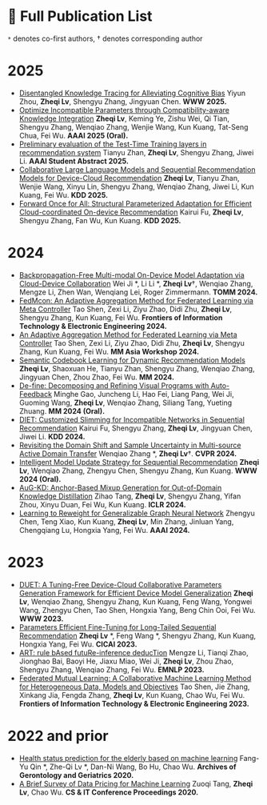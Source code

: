 # 📝 Full Publication List

`*` denotes co-first authors, $\dagger$ denotes corresponding author

# 2025

- [Disentangled Knowledge Tracing for Alleviating Cognitive Bias]() Yiyun Zhou, **Zheqi Lv**, Shengyu Zhang, Jingyuan Chen. **WWW 2025.**
- [Optimize Incompatible Parameters through Compatibility-aware Knowledge Integration]() **Zheqi Lv**, Keming Ye, Zishu Wei, Qi Tian, Shengyu Zhang, Wenqiao Zhang, Wenjie Wang, Kun Kuang, Tat-Seng Chua, Fei Wu. **AAAI 2025 (Oral).**
- [Preliminary evaluation of the Test-Time Training layers in recommendation system]() Tianyu Zhan, **Zheqi Lv**, Shengyu Zhang, Jiwei Li. **AAAI Student Abstract 2025.**
- [Collaborative Large Language Models and Sequential Recommendation Models for Device-Cloud Recommendation]() **Zheqi Lv**, Tianyu Zhan, Wenjie Wang, Xinyu Lin, Shengyu Zhang, Wenqiao Zhang, Jiwei Li, Kun Kuang, Fei Wu. **KDD 2025.**
- [Forward Once for All: Structural Parameterized Adaptation for Efficient Cloud-coordinated On-device Recommendation]() Kairui Fu, **Zheqi Lv**, Shengyu Zhang, Fan Wu, Kun Kuang. **KDD 2025.**


# 2024

- [Backpropagation-Free Multi-modal On-Device Model Adaptation via Cloud-Device Collaboration]() Wei Ji *, Li Li *, **Zheqi Lv**$\dagger$, Wenqiao Zhang, Mengze Li, Zhen Wan, Wenqiang Lei, Roger Zimmermann. **TOMM 2024.**
- [FedMcon: An Adaptive Aggregation Method for Federated Learning via Meta Controller]() Tao Shen, Zexi Li, Ziyu Zhao, Didi Zhu, **Zheqi Lv**, Shengyu Zhang, Kun Kuang, Fei Wu. **Frontiers of Information Technology & Electronic Engineering 2024.**
- [An Adaptive Aggregation Method for Federated Learning via Meta Controller]() Tao Shen, Zexi Li, Ziyu Zhao, Didi Zhu, **Zheqi Lv**, Shengyu Zhang, Kun Kuang, Fei Wu. **MM Asia Workshop 2024.**
- [Semantic Codebook Learning for Dynamic Recommendation Models]() **Zheqi Lv**, Shaoxuan He, Tianyu Zhan, Shengyu Zhang, Wenqiao Zhang, Jingyuan Chen, Zhou Zhao, Fei Wu. **MM 2024.**
- [De-fine: Decomposing and Refining Visual Programs with Auto-Feedback]() Minghe Gao, Juncheng Li, Hao Fei, Liang Pang, Wei Ji, Guoming Wang, **Zheqi Lv**, Wenqiao Zhang, Siliang Tang, Yueting Zhuang. **MM 2024 (Oral).**
- [DIET: Customized Slimming for Incompatible Networks in Sequential Recommendation]() Kairui Fu, Shengyu Zhang, **Zheqi Lv**, Jingyuan Chen, Jiwei Li. **KDD 2024.**
- [Revisiting the Domain Shift and Sample Uncertainty in Multi-source Active Domain Transfer]() Wenqiao Zhang *, **Zheqi Lv**$\dagger$. **CVPR 2024.**
- [Intelligent Model Update Strategy for Sequential Recommendation]() **Zheqi Lv**, Wenqiao Zhang, Zhengyu Chen, Shengyu Zhang, Kun Kuang. **WWW 2024 (Oral).**
- [AuG-KD: Anchor-Based Mixup Generation for Out-of-Domain Knowledge Distillation]() Zihao Tang, **Zheqi Lv**, Shengyu Zhang, Yifan Zhou, Xinyu Duan, Fei Wu, Kun Kuang. **ICLR 2024.**
- [Learning to Reweight for Generalizable Graph Neural Network]() Zhengyu Chen, Teng Xiao, Kun Kuang, **Zheqi Lv**, Min Zhang, Jinluan Yang, Chengqiang Lu, Hongxia Yang, Fei Wu. **AAAI 2024.**

# 2023

- [DUET: A Tuning-Free Device-Cloud Collaborative Parameters Generation Framework for Efficient Device Model Generalization]() **Zheqi Lv**, Wenqiao Zhang, Shengyu Zhang, Kun Kuang, Feng Wang, Yongwei Wang, Zhengyu Chen, Tao Shen, Hongxia Yang, Beng Chin Ooi, Fei Wu. **WWW 2023.**
- [Parameters Efficient Fine-Tuning for Long-Tailed Sequential Recommendation]() **Zheqi Lv** *, Feng Wang *, Shengyu Zhang, Kun Kuang, Hongxia Yang, Fei Wu. **CICAI 2023.**
- [ART: rule bAsed futuRe-inference deducTion]() Mengze Li, Tianqi Zhao, Jionghao Bai, Baoyi He, Jiaxu Miao, Wei Ji, **Zheqi Lv**, Zhou Zhao, Shengyu Zhang, Wenqiao Zhang, Fei Wu. **EMNLP 2023.**
- [Federated Mutual Learning: A Collaborative Machine Learning Method for Heterogeneous Data, Models and Objectives]() Tao Shen, Jie Zhang, Xinkang Jia, Fengda Zhang, **Zheqi Lv**, Kun Kuang, Chao Wu, Fei Wu. **Frontiers of Information Technology & Electronic Engineering 2023.**

# 2022 and prior

- [Health status prediction for the elderly based on machine learning]() Fang-Yu Qin *, Zhe-Qi Lv *, Dan-Ni Wang, Bo Hu, Chao Wu. **Archives of Gerontology and Geriatrics 2020.**
- [A Brief Survey of Data Pricing for Machine Learning]() Zuoqi Tang, **Zheqi Lv**, Chao Wu. **CS & IT Conference Proceedings 2020.**
